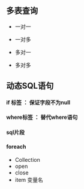 ## 多表查询

- 一对一 

- 一对多
- 多对一
- 多对多




















## 动态SQL语句

#### if 标签 ： 保证字段不为null

#### where标签 ： 替代where语句

#### sql片段

#### foreach 

- Collection
- open
- close
- item 变量名